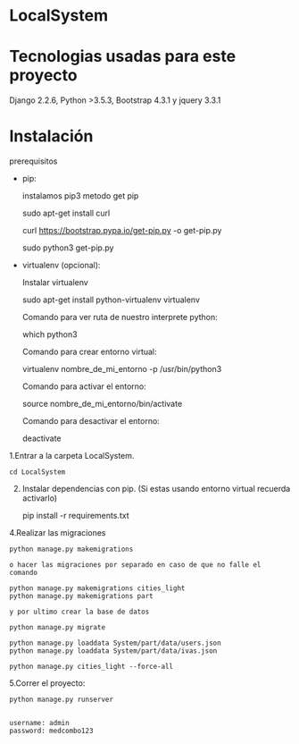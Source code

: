 # LocalSystem

# Tecnologias usadas para este proyecto

  Django 2.2.6, Python >3.5.3, Bootstrap 4.3.1 y jquery 3.3.1

# Instalación

prerequisitos

* pip:

  instalamos pip3 metodo get pip

  sudo apt-get install curl

  curl https://bootstrap.pypa.io/get-pip.py -o get-pip.py

  sudo python3 get-pip.py

* virtualenv (opcional):

  Instalar virtualenv

  sudo apt-get install python-virtualenv virtualenv

  Comando para ver ruta de nuestro interprete python:

  which python3

  Comando para crear entorno virtual:

  virtualenv nombre_de_mi_entorno -p /usr/bin/python3

  Comando para activar el entorno:

  source nombre_de_mi_entorno/bin/activate

  Comando para desactivar el entorno:

  deactivate

1.Entrar a la carpeta LocalSystem.

    cd LocalSystem

2. Instalar dependencias con pip. (Si estas usando entorno virtual recuerda activarlo)

    pip install -r requirements.txt

4.Realizar las migraciones

    python manage.py makemigrations

    o hacer las migraciones por separado en caso de que no falle el comando 
    
    python manage.py makemigrations cities_light
    python manage.py makemigrations part

    y por ultimo crear la base de datos

    python manage.py migrate
    
    python manage.py loaddata System/part/data/users.json
    python manage.py loaddata System/part/data/ivas.json

    python manage.py cities_light --force-all

5.Correr el proyecto:

    python manage.py runserver


    username: admin
    password: medcombo123



